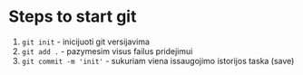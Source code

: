# Steps to start git

1. `git init` - inicijuoti git versijavima
2. `git add .` - pazymesim visus failus pridejimui
3. `git commit -m 'init'` - sukuriam viena issaugojimo istorijos taska (save)
